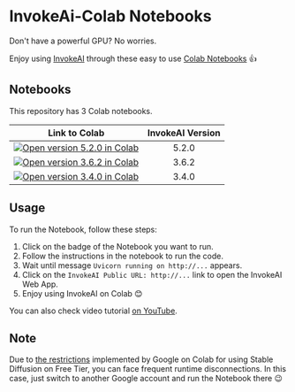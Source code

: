 # InvokeAi-Colab Notebooks

Don't have a powerful GPU? No worries. 

Enjoy using [InvokeAI](https://github.com/invoke-ai/InvokeAI) through these easy to use [Colab Notebooks](https://colab.research.google.com/) 👍

## Notebooks
This repository has 3 Colab notebooks.

| Link to Colab | InvokeAI Version |
|:---:|:---:|
| <a target="_blank" href="https://colab.research.google.com/github/i-huzaifa-arshad/InvokeAi-Colab/blob/Alpha/Colab_v5_2_0.ipynb"><img src="https://colab.research.google.com/assets/colab-badge.svg" alt="Open version 5.2.0 in Colab"/></a> | 5.2.0 |
| <a target="_blank" href="https://colab.research.google.com/github/i-huzaifa-arshad/InvokeAi-Colab/blob/Alpha/Colab_v3_6_2.ipynb"><img src="https://colab.research.google.com/assets/colab-badge.svg" alt="Open version 3.6.2 in Colab"/></a> | 3.6.2 |
| <a target="_blank" href="https://colab.research.google.com/github/i-huzaifa-arshad/InvokeAi-Colab/blob/Alpha/Colab_v3_4_0.ipynb"><img src="https://colab.research.google.com/assets/colab-badge.svg" alt="Open version 3.4.0 in Colab"/></a> | 3.4.0 |

## Usage

To run the Notebook, follow these steps:
1. Click on the badge of the Notebook you want to run.
2. Follow the instructions in the notebook to run the code.
3. Wait until message `Uvicorn running on http://...` appears.
4. Click on the `InvokeAI Public URL: http://...` link to open the InvokeAI Web App.
5. Enjoy using InvokeAI on Colab 😊

You can also check video tutorial [on YouTube](https://www.youtube.com/watch?v=jnd-wQTEtpY).

## Note
Due to [the restrictions](https://research.google.com/colaboratory/faq.html#runtime-terminations) implemented by Google on Colab for using Stable Diffusion on Free Tier, you can face frequent runtime disconnections.
In this case, just switch to another Google account and run the Notebook there 😉
